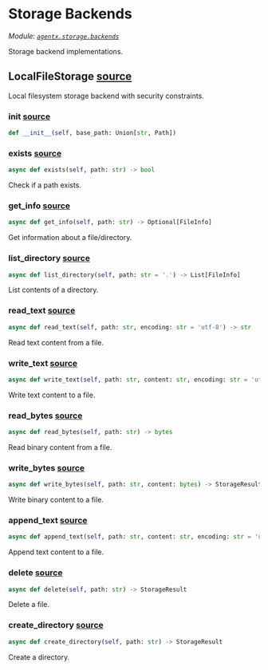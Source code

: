 # Storage Backends

*Module: [`agentx.storage.backends`](https://github.com/dustland/agentx/blob/main/src/agentx/storage/backends.py)*

Storage backend implementations.

## LocalFileStorage <a href="https://github.com/dustland/agentx/blob/main/src/agentx/storage/backends.py#L19" class="source-link" title="View source code">source</a>

Local filesystem storage backend with security constraints.

### __init__ <a href="https://github.com/dustland/agentx/blob/main/src/agentx/storage/backends.py#L22" class="source-link" title="View source code">source</a>

```python
def __init__(self, base_path: Union[str, Path])
```
### exists <a href="https://github.com/dustland/agentx/blob/main/src/agentx/storage/backends.py#L39" class="source-link" title="View source code">source</a>

```python
async def exists(self, path: str) -> bool
```

Check if a path exists.

### get_info <a href="https://github.com/dustland/agentx/blob/main/src/agentx/storage/backends.py#L47" class="source-link" title="View source code">source</a>

```python
async def get_info(self, path: str) -> Optional[FileInfo]
```

Get information about a file/directory.

### list_directory <a href="https://github.com/dustland/agentx/blob/main/src/agentx/storage/backends.py#L67" class="source-link" title="View source code">source</a>

```python
async def list_directory(self, path: str = '.') -> List[FileInfo]
```

List contents of a directory.

### read_text <a href="https://github.com/dustland/agentx/blob/main/src/agentx/storage/backends.py#L100" class="source-link" title="View source code">source</a>

```python
async def read_text(self, path: str, encoding: str = 'utf-8') -> str
```

Read text content from a file.

### write_text <a href="https://github.com/dustland/agentx/blob/main/src/agentx/storage/backends.py#L113" class="source-link" title="View source code">source</a>

```python
async def write_text(self, path: str, content: str, encoding: str = 'utf-8') -> StorageResult
```

Write text content to a file.

### read_bytes <a href="https://github.com/dustland/agentx/blob/main/src/agentx/storage/backends.py#L139" class="source-link" title="View source code">source</a>

```python
async def read_bytes(self, path: str) -> bytes
```

Read binary content from a file.

### write_bytes <a href="https://github.com/dustland/agentx/blob/main/src/agentx/storage/backends.py#L149" class="source-link" title="View source code">source</a>

```python
async def write_bytes(self, path: str, content: bytes) -> StorageResult
```

Write binary content to a file.

### append_text <a href="https://github.com/dustland/agentx/blob/main/src/agentx/storage/backends.py#L175" class="source-link" title="View source code">source</a>

```python
async def append_text(self, path: str, content: str, encoding: str = 'utf-8') -> StorageResult
```

Append text content to a file.

### delete <a href="https://github.com/dustland/agentx/blob/main/src/agentx/storage/backends.py#L201" class="source-link" title="View source code">source</a>

```python
async def delete(self, path: str) -> StorageResult
```

Delete a file.

### create_directory <a href="https://github.com/dustland/agentx/blob/main/src/agentx/storage/backends.py#L232" class="source-link" title="View source code">source</a>

```python
async def create_directory(self, path: str) -> StorageResult
```

Create a directory.
